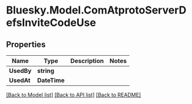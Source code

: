 # Bluesky.Model.ComAtprotoServerDefsInviteCodeUse

## Properties

Name | Type | Description | Notes
------------ | ------------- | ------------- | -------------
**UsedBy** | **string** |  | 
**UsedAt** | **DateTime** |  | 

[[Back to Model list]](../README.md#documentation-for-models) [[Back to API list]](../README.md#documentation-for-api-endpoints) [[Back to README]](../README.md)


